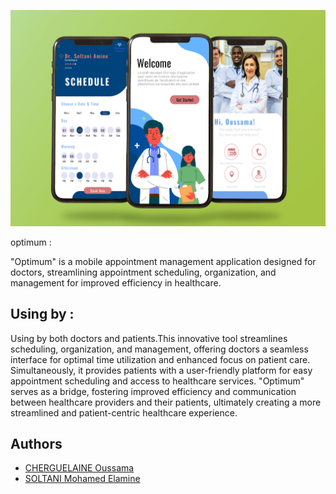 <p align="center"> <img src="optimum/assets/images/optimum.png" /> </p

# optimum :
"Optimum" is a mobile appointment management application designed for doctors, streamlining appointment scheduling, organization, and management for improved efficiency in healthcare.

## Using by :
Using by both doctors and patients.This innovative tool streamlines scheduling, organization, and management, offering doctors a seamless interface for optimal time utilization and enhanced focus on patient care. Simultaneously, it provides patients with a user-friendly platform for easy appointment scheduling and access to healthcare services. "Optimum" serves as a bridge, fostering improved efficiency and communication between healthcare providers and their patients, ultimately creating a more streamlined and patient-centric healthcare experience.

## Authors

* [CHERGUELAINE Oussama](https://github.com/ousscher)
* [SOLTANI Mohamed Elamine](https://github.com/soltaniamine)
  
